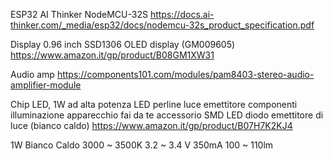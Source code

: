 ESP32 AI Thinker NodeMCU-32S
https://docs.ai-thinker.com/_media/esp32/docs/nodemcu-32s_product_specification.pdf

Display 0.96 inch SSD1306 OLED display (GM009605)
https://www.amazon.it/gp/product/B08GM1XW31

Audio amp
https://components101.com/modules/pam8403-stereo-audio-amplifier-module

Chip LED, 1W ad alta potenza LED perline luce emettitore componenti illuminazione apparecchio fai da te accessorio SMD LED diodo emettitore di luce (bianco caldo)
https://www.amazon.it/gp/product/B07H7K2KJ4

1W Bianco Caldo 3000 ~ 3500K 3.2 ~ 3.4 V 350mA 100 ~ 110lm
